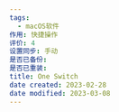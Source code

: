 ```yaml
---
tags:
  - macOS软件
作用: 快捷操作
评价: 4
设置同步: 手动
是否已备份:
是否已重装:
title: One Switch
date created: 2023-02-28
date modified: 2023-03-08
---
```

